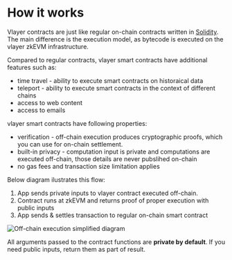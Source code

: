 # How it works

Vlayer contracts are just like regular on-chain contracts written in [Solidity](https://soliditylang.org). The main difference is the execution model, as bytecode is executed on the vlayer zkEVM infrastructure. 

Compared to regular contracts, vlayer smart contracts have additional features such as:
* time travel - ability to execute smart contracts on historaical data
* teleport - ability to execute smart contracts in the context of different chains
* access to web content
* access to emails

vlayer smart contracts have following properties:
* verification - off-chain execution produces cryptographic proofs, which you can use  for on-chain settlement.
* built-in privacy - computation input is private and computations are executed off-chain, those details are never pubslihed on-chain
* no gas fees and transaction size limitation applies


Below diagram ilustrates this flow:
1. App sends private inputs to vlayer contract executed off-chain. 
1. Contract runs at zkEVM and returns proof of proper execution with public inputs
1. App sends & settles transaction to regular on-chain smart contract

![Off-chain execution simplified diagram](/images/offchain-execution.png)

All arguments passed to the contract functions are **private by default**.
If you need public inputs, return them as part of result.
